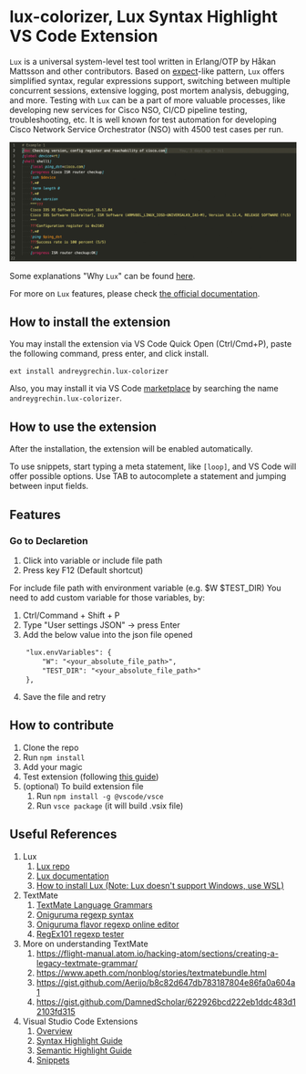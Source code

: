 # lux-colorizer, Lux Syntax Highlight VS Code Extension

`Lux` is a universal system-level test tool written in Erlang/OTP by Håkan
Mattsson and other contributors. Based on
[expect](http://www.nist.gov/el/msid/expect.cfm)-like pattern, `Lux` offers
simplified syntax, regular expressions support, switching between multiple
concurrent sessions, extensive logging, post mortem analysis, debugging, and
more. Testing with `Lux` can be a part of more valuable processes, like
developing new services for Cisco NSO, CI/CD pipeline testing, troubleshooting,
etc. It is well known for test automation for developing Cisco Network Service
Orchestrator (NSO) with 4500 test cases per run.

![An example using Monakai color theme](https://github.com/andreygrechin/lux-colorizer/raw/main/assets/images/example-animated.gif)

Some explanations "Why `Lux`" can be found [here](https://github.com/andreygrechin/lux-colorizer/blob/main/USECASE.md).

For more on `Lux` features, please check
[the official documentation](https://github.com/hawk/lux/blob/master/doc/lux.md).

## How to install the extension

You may install the extension via VS Code Quick Open (Ctrl/Cmd+P), paste the
following command, press enter, and click install.

```text
ext install andreygrechin.lux-colorizer
```

Also, you may install it via VS Code
[marketplace](https://marketplace.visualstudio.com/vscode) by searching the name
`andreygrechin.lux-colorizer`.

## How to use the extension

After the installation, the extension will be enabled automatically.

To use snippets, start typing a meta statement, like `[loop]`, and VS Code will
offer possible options. Use TAB to autocomplete a statement and jumping between
input fields.

## Features

### Go to Declaretion

1. Click into variable or include file path
2. Press key F12 (Default shortcut)

For include file path with environment variable (e.g. $W $TEST_DIR)
You need to add custom variable for those variables, by:
1. Ctrl/Command + Shift + P 
2. Type "User settings JSON" -> press Enter
3. Add the below value into the json file opened
```
    "lux.envVariables": {
        "W": "<your_absolute_file_path>",
        "TEST_DIR": "<your_absolute_file_path>"
    },
```
4. Save the file and retry

## How to contribute

1. Clone the repo
2. Run `npm install`
3. Add your magic
4. Test extension (following [this guide](https://code.visualstudio.com/api/working-with-extensions/testing-extension)) 
5. (optional) To build extension file
    1. Run `npm install -g @vscode/vsce`
    2. Run `vsce package` (it will build .vsix file)

## Useful References

1. Lux
    1. [Lux repo](https://github.com/hawk/lux/)
    1. [Lux documentation](https://github.com/hawk/lux/blob/master/doc/lux.md)
    1. [How to install Lux (Note: Lux doesn't support Windows, use WSL)](https://github.com/hawk/lux/blob/master/INSTALL.md)
1. TextMate
    1. [TextMate Language Grammars](https://macromates.com/manual/en/language_grammars)
    1. [Oniguruma regexp syntax](https://macromates.com/manual/en/regular_expressions)
    1. [Oniguruma flavor regexp online editor](https://rubular.com/)
    1. [RegEx101 regexp tester](https://regexp101.com/)
1. More on understanding TextMate
    1. <https://flight-manual.atom.io/hacking-atom/sections/creating-a-legacy-textmate-grammar/>
    1. <https://www.apeth.com/nonblog/stories/textmatebundle.html>
    1. <https://gist.github.com/Aerijo/b8c82d647db783187804e86fa0a604a1>
    1. <https://gist.github.com/DamnedScholar/622926bcd222eb1ddc483d12103fd315>
1. Visual Studio Code Extensions
    1. [Overview](https://code.visualstudio.com/api/language-extensions/overview)
    1. [Syntax Highlight Guide](https://code.visualstudio.com/api/language-extensions/syntax-highlight-guide)
    1. [Semantic Highlight Guide](https://code.visualstudio.com/api/language-extensions/semantic-highlight-guide)
    1. [Snippets](https://github.com/microsoft/vscode-extension-samples/tree/master/snippet-sample)
